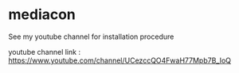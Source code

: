 # mediacon

See my youtube channel for installation procedure

youtube channel link : https://www.youtube.com/channel/UCezccQO4FwaH77Mpb7B_IoQ
